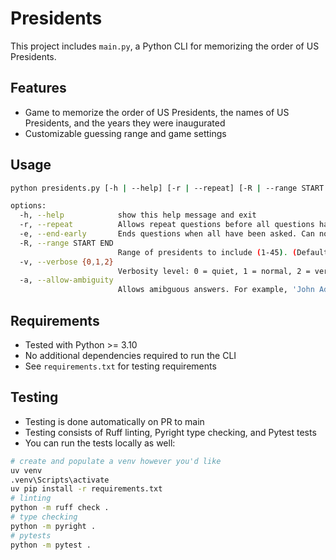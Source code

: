 # Presidents

This project includes `main.py`, a Python CLI for memorizing the order of US Presidents.

## Features

- Game to memorize the order of US Presidents, the names of US Presidents, and the years they were inaugurated
- Customizable guessing range and game settings

## Usage

```bash
python presidents.py [-h | --help] [-r | --repeat] [-R | --range START END] [-v | --verbose {0,1,2}]

options:
  -h, --help            show this help message and exit
  -r, --repeat          Allows repeat questions before all questions have been exhausted. Can not be used with --end-early. (Default: false)
  -e, --end-early       Ends questions when all have been asked. Can not be used with --repeat. (Default: false)
  -R, --range START END
                        Range of presidents to include (1-45). (Default: all)
  -v, --verbose {0,1,2}
                        Verbosity level: 0 = quiet, 1 = normal, 2 = verbose. (Default: 1)
  -a, --allow-ambiguity
                        Allows amibguous answers. For example, 'John Adams' will count for both presidents if this flag is true. (Default: false)
```

## Requirements

- Tested with Python >= 3.10
- No additional dependencies required to run the CLI
- See `requirements.txt` for testing requirements

## Testing

- Testing is done automatically on PR to main
- Testing consists of Ruff linting, Pyright type checking, and Pytest tests
- You can run the tests locally as well:
```bash
# create and populate a venv however you'd like
uv venv
.venv\Scripts\activate
uv pip install -r requirements.txt
# linting
python -m ruff check .
# type checking
python -m pyright .
# pytests
python -m pytest .
```